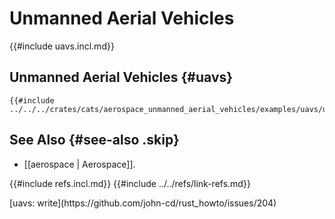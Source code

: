 # Unmanned Aerial Vehicles

{{#include uavs.incl.md}}

## Unmanned Aerial Vehicles {#uavs}

```rust,editable
{{#include ../../../crates/cats/aerospace_unmanned_aerial_vehicles/examples/uavs/uavs.rs:example}}
```

## See Also {#see-also .skip}

- [[aerospace | Aerospace]].

{{#include refs.incl.md}}
{{#include ../../refs/link-refs.md}}

<div class="hidden">
[uavs: write](https://github.com/john-cd/rust_howto/issues/204)
</div>
